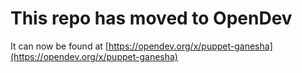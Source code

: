# This repo has moved to OpenDev

It can now be found at [https://opendev.org/x/puppet-ganesha](https://opendev.org/x/puppet-ganesha)
